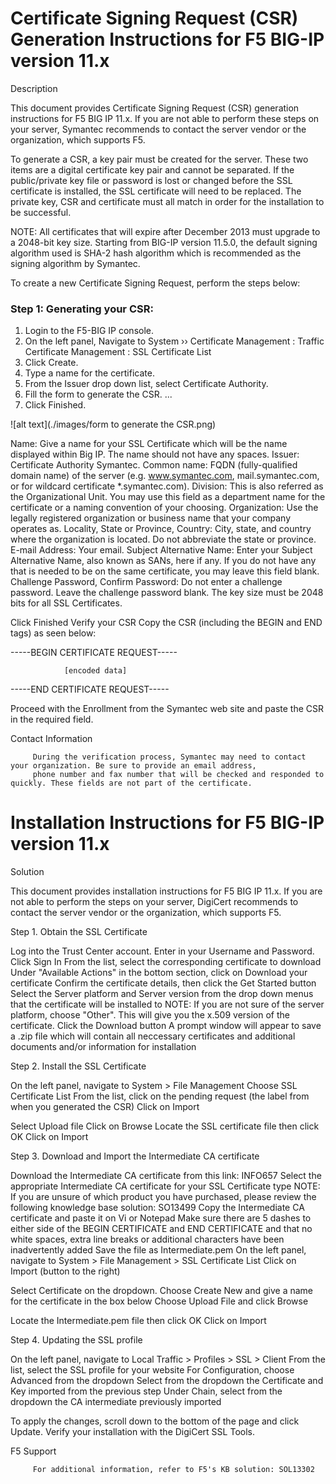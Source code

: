  #  Certificate Signing Request (CSR) Generation Instructions for F5 BIG-IP version 11.x
Description

This document provides Certificate Signing Request (CSR) generation instructions for F5 BIG IP 11.x. If you are not able to perform these steps on your server, Symantec recommends to contact the server vendor or the organization, which supports F5.

To generate a CSR, a key pair must be created for the server. These two items are a digital certificate key pair and cannot be separated. If the public/private key file or password is lost or changed before the SSL certificate is installed, the SSL certificate will need to be replaced. The private key, CSR and certificate must all match in order for the installation to be successful.

NOTE: All certificates that will expire after December 2013 must upgrade to a 2048-bit key size. 
Starting from BIG-IP version 11.5.0, the default signing algorithm used is SHA-2 hash algorithm which is recommended as the signing algorithm by Symantec.

To create a new Certificate Signing Request, perform the steps below:
 
### Step  1: Generating your CSR:
1. Login to the F5-BIG IP console.
1. On the left panel, Navigate to System  ››  Certificate Management : Traffic Certificate Management : SSL Certificate List
1. Click Create.
1. Type a name for the certificate.
1. From the Issuer drop down list, select Certificate Authority.
1. Fill the form to generate the CSR. ...
1. Click Finished.

![alt text](./images/form to generate the CSR.png)
 
Name: Give a name for your SSL Certificate which will be the name displayed within Big IP. The name should not have any spaces.
Issuer: Certificate Authority Symantec.
Common name: FQDN (fully-qualified domain name) of the server (e.g. www.symantec.com, mail.symantec.com, or for wildcard certificate *.symantec.com).
Division: This is also referred as the Organizational Unit.  You may use this field as a department name for the certificate or a naming convention of your choosing.
Organization: Use the legally registered organization or business name that your company operates as.
Locality, State or Province, Country: City, state, and country where the organization is located. Do not abbreviate the state or province.
E-mail Address: Your email.
Subject Alternative Name: Enter your Subject Alternative Name, also known as SANs, here if any. If you do not have any that is needed to be on the same certificate, you may leave this field blank.
Challenge Password, Confirm Password: Do not enter a challenge password. Leave the challenge password blank.
The key size must be 2048 bits for all SSL Certificates.
 
Click Finished
Verify your CSR
Copy the CSR (including the BEGIN and END tags) as seen below:

-----BEGIN CERTIFICATE REQUEST-----
              
                [encoded data]

-----END CERTIFICATE REQUEST-----
 
Proceed with the Enrollment from the Symantec web site and paste the CSR in the required field.
 
Contact Information

         During the verification process, Symantec may need to contact your organization. Be sure to provide an email address, 
         phone number and fax number that will be checked and responded to quickly. These fields are not part of the certificate.
         
         
# Installation Instructions for F5 BIG-IP version 11.x
Solution

This document provides installation instructions for F5 BIG IP 11.x. If you are not able to perform the steps on your server, DigiCert recommends to contact the server vendor or the organization, which supports F5.

Step 1. Obtain the SSL Certificate

Log into the Trust Center account. Enter in your Username and Password.
Click Sign In
From the list, select the corresponding certificate to download
Under "Available Actions" in the bottom section, click on Download your certificate
Confirm the certificate details, then click the Get Started button
Select the Server platform and Server version from the drop down menus that the certificate will be installed to
NOTE: If you are not sure of the server platform, choose "Other". This will give you the x.509 version of the certificate.
Click the Download button
A prompt window will appear to save a .zip file which will contain all neccessary certificates and additional documents and/or information for installation
 
Step 2. Install the SSL Certificate

On the left panel, navigate to System >  File Management
Choose SSL Certificate List
From the list, click on the pending request (the label from when you generated the CSR)
Click on Import


 
Select Upload file
Click on Browse
Locate the SSL certificate file then click OK
Click on Import


 
Step 3. Download and Import the Intermediate CA certificate 

Download the Intermediate CA certificate from this link: INFO657
Select the appropriate Intermediate CA certificate for your SSL Certificate type
NOTE: If you are unsure of which product you have purchased, please review the following knowledge base solution:  SO13499
Copy the Intermediate CA certificate and paste it on Vi or Notepad
Make sure there are 5 dashes to either side of the BEGIN CERTIFICATE and END CERTIFICATE and that no white spaces, extra line breaks or additional characters have been inadvertently added
Save the file as Intermediate.pem
On the left panel, navigate to System > File Management > SSL Certificate List
Click on Import (button to the right)


 
Select Certificate on the dropdown. Choose Create New and give a name for the certificate in the box below
Choose Upload File and click Browse


 
Locate the Intermediate.pem file then click OK
Click on Import

Step 4. Updating the SSL profile

On the left panel, navigate to Local Traffic > Profiles > SSL > Client
From the list, select the SSL profile for your website 
For Configuration, choose Advanced from the dropdown
Select from the dropdown the Certificate and Key imported from the previous step
Under Chain, select from the dropdown the CA intermediate previously imported


 
To apply the changes, scroll down to the bottom of the page and click Update.
Verify your installation with the DigiCert SSL Tools.
 

F5 Support
 

         For additional information, refer to F5's KB solution: SOL13302 
 
